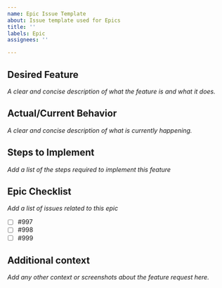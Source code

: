 ```yaml
---
name: Epic Issue Template
about: Issue template used for Epics
title: ''
labels: Epic
assignees: ''

---
```


## Desired Feature
_A clear and concise description of what the feature is and what it does._

## Actual/Current Behavior
_A clear and concise description of what is currently happening._

## Steps to Implement
_Add a list of the steps required to implement this feature_

## Epic Checklist
_Add a list of issues related to this epic_
- [ ] #997
- [ ] #998
- [ ] #999

## Additional context
_Add any other context or screenshots about the feature request here._
